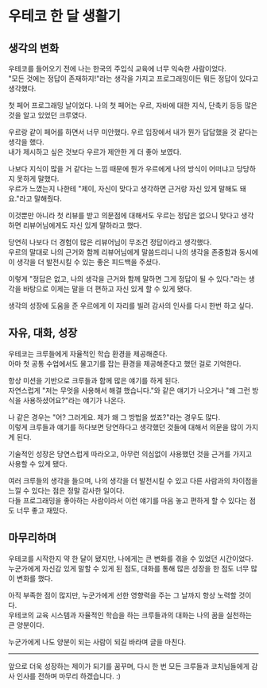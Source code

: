 # 우테코 한 달 생활기

## 생각의 변화
우테코를 들어오기 전에 나는 한국의 주입식 교육에 너무 익숙한 사람이었다. <br>
"모든 것에는 정답이 존재하지!"라는 생각을 가지고 프로그래밍이든 뭐든 정답이 있다고 생각했다.

첫 페어 프로그래밍 날이었다.
나의 첫 페어는 우르, 자바에 대한 지식, 단축키 등등 많은 것을 알고 있었던 크루였다.

우르랑 같이 페어를 하면서 너무 미안했다. 우르 입장에서 내가 뭔가 답답했을 것 같다는 생각을 했다. <br>
내가 제시하고 싶은 것보다 우르가 제안한 게 더 좋아 보였다.

나보다 지식이 많을 거 같다는 느낌 때문에 뭔가 우르에게 나의 방식이 어떠냐고 당당하지 못하게 말했다. <br>
우르가 느꼈는지 나한테 "제이, 자신이 맞다고 생각하면 근거랑 자신 있게 말해도 돼요."라고 말해줬다.

이것뿐만 아니라 첫 리뷰를 받고 의문점에 대해서도 우르는 정답은 없으니 맞다고 생각하면 리뷰어님에게도 자신 있게 말하라고 했다.

당연히 나보다 더 경험이 많은 리뷰어님이 무조건 정답이라고 생각했다. <br>
우르의 말대로 나의 근거와 함께 리뷰어님에게 말씀드리니 나의 생각을 존중함과 동시에 이 생각을 더 발전시킬 수 있는 좋은 피드백을 주셨다.

이렇게 "정답은 없고, 나의 생각을 근거와 함께 말하면 그게 정답이 될 수 있다."라는 생각을 바탕으로 이제는 말을 더 편하고 자신 있게 할 수 있게 됐다.

생각의 성장에 도움을 준 우르에게 이 자리를 빌려 감사의 인사를 다시 한번 하고 싶다.


## 자유, 대화, 성장
우테코는 크루들에게 자율적인 학습 환경을 제공해준다. <br>
아마 첫 공통 수업에서도 물고기를 잡는 환경을 제공해준다고 했던 걸로 기억한다.

항상 미션을 기반으로 크루들과 함께 많은 얘기를 하게 된다. <br>
자연스럽게 "저는 무엇을 사용해서 해결 했습니다."와 같은 얘기가 나오거나 "왜 그런 방식을 사용하셨어요?"라는 얘기가 나온다.

나 같은 경우는 "어? 그러게요. 제가 왜 그 방법을 썼죠?"라는 경우도 많다. <br>
이렇게 크루들과 얘기를 하다보면 당연하다고 생각했던 것들에 대해서 의문을 많이 가지게 된다.

기술적인 성장은 당연스럽게 따라오고, 아무런 의심없이 사용했던 것을 근거를 가지고 사용할 수 있게 됐다.

여러 크루들의 생각을 들으며, 나의 생각을 더 발전시킬 수 있고 다른 사람과의 차이점을 느낄 수 있다는 점은 정말 감사한 일이다. <br>
다들 프로그래밍을 좋아하는 사람이라서 이런 얘기를 마음 놓고 편하게 할 수 있다는 점도 너무 좋고 재밌다.


## 마무리하며
우테코를 시작한지 약 한 달이 됐지만, 나에게는 큰 변화를 겪을 수 있었던 시간이었다. <br>
누군가에게 자신감 있게 말할 수 있게 된 점도, 대화를 통해 많은 성장을 한 점도 너무 많이 변화를 했다.

아직 부족한 점이 많지만, 누군가에게 선한 영향력을 주는 그 날까지 항상 노력할 것이다. <br>
우테코의 교육 시스템과 자율적인 학습을 하는 크루들과의 대화는 나의 꿈을 실천하는 큰 양분이다.

누군가에게 나도 양분이 되는 사람이 되길 바라며 글을 마친다.

---

앞으로 더욱 성장하는 제이가 되기를 꿈꾸며, 다시 한 번 모든 크루들과 코치님들에게 감사 인사를 전하며 마무리 하겠습니다. :)
